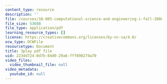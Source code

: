 ```yaml
---
content_type: resource
description: ''
file: /courses/18-085-computational-science-and-engineering-i-fall-2008/2234d7240d7b84d029a6fff890274a70_JWrrPuJf2nA.pdf
file_size: 53688
file_type: application/pdf
learning_resource_types: []
license: https://creativecommons.org/licenses/by-nc-sa/4.0/
ocw_type: OCWFile
resourcetype: Document
title: 3play pdf file
uid: 2234d724-0d7b-84d0-29a6-fff890274a70
video_files:
  video_thumbnail_file: null
video_metadata:
  youtube_id: null
---
```

